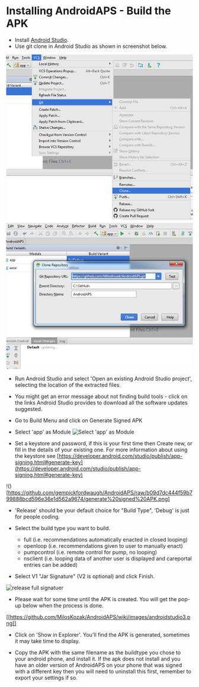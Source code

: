 # Installing AndroidAPS - Build the APK

* Install [Android Studio](https://developer.android.com/studio/install.html).  
* Use git clone in Android Studio as shown in screenshot below.

![](https://github.com/RadoslavR/AndroidAPS/blob/master/Screenshot%201.png)
![](https://github.com/RadoslavR/AndroidAPS/blob/master/Screenshot2.png)


* Run Android Studio and select 'Open an existing Android Studio project', selecting the location of the extracted files.

* You might get an error message about not finding build tools - click on the links Android Studio provides to download all the software updates suggested.
 
* Go to Build Menu and click on Generate Signed APK

* Select 'app' as Module
![Select 'app' as Module](https://user-images.githubusercontent.com/9692866/38299495-8885e446-37fa-11e8-9d19-cb05fd1bb506.png)

* Set a keystore and password, if this is your first time then Create new, or fill in the details of your existing one.  For more information about using the keystore see [https://developer.android.com/studio/publish/app-signing.html#generate-key](https://developer.android.com/studio/publish/app-signing.html#generate-key)

!()[https://github.com/gempickfordwaugh/AndroidAPS/raw/b09d7dc444f59b799888bcd596e36e1d562a9674/generate%20signed%20APK.png]

* 'Release' should be your default choice for "Build Type", 'Debug' is just for people coding.
* Select the build type you want to build. 
    * full (i.e. recommendations automatically enacted in closed looping)
    * openloop (i.e. recommendations given to user to manually enact)
    * pumpcontrol (i.e. remote control for pump, no looping)
    * nsclient (i.e. looping data of another user is displayed and careportal entries can be added)

*   Select V1 "Jar Signature" (V2 is optional) and click Finish. 

![release full signatuer](https://user-images.githubusercontent.com/9692866/38299493-8838e38a-37fa-11e8-8c28-3fa6071e7a76.png)

* Please wait for some time until the APK is created. You will get the pop-up below when the process is done.

[[https://github.com/MilosKozak/AndroidAPS/wiki/images/androidstudio3.png]]

* Click on 'Show in Explorer'. You'll find the APK is generated, sometimes it may take time to display.

* Copy the APK with the same filename as the buildtype you chose to your android phone, and install it.  If the apk does not install and you have an older version of AndroidAPS on your phone that was signed with a different key then you will need to uninstall this first, remember to export your settings if so.
